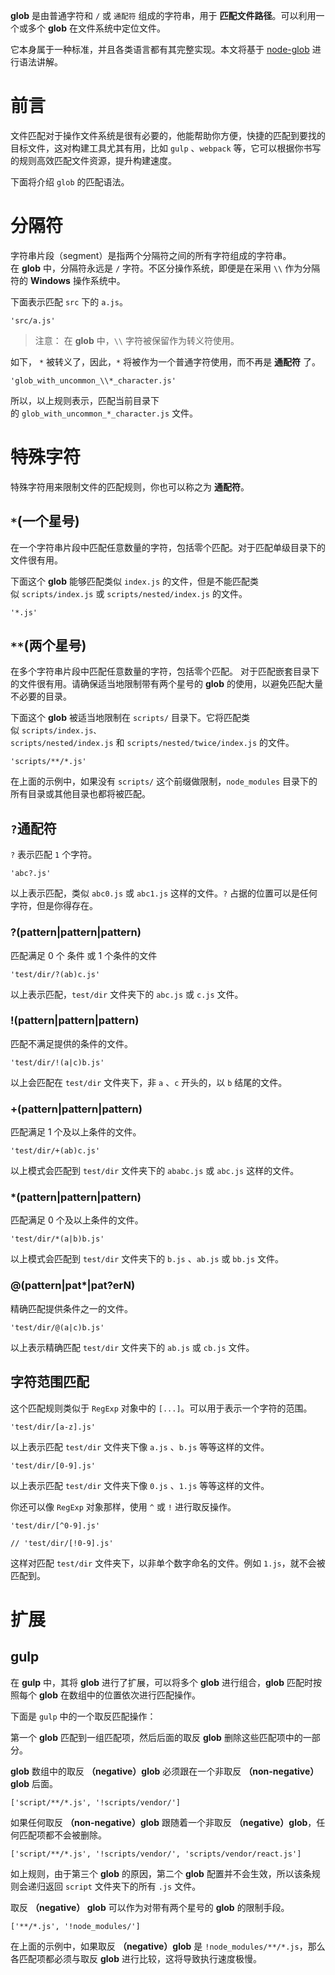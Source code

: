 **glob** 是由普通字符和 `/` 或 `通配符` 组成的字符串，用于 **匹配文件路径**。可以利用一个或多个 **glob** 在文件系统中定位文件。

它本身属于一种标准，并且各类语言都有其完整实现。本文将基于 [node-glob](https://github.com/isaacs/node-glob) 进行语法讲解。

# 前言

文件匹配对于操作文件系统是很有必要的，他能帮助你方便，快捷的匹配到要找的目标文件，这对构建工具尤其有用，比如 `gulp` 、`webpack` 等，它可以根据你书写的规则高效匹配文件资源，提升构建速度。

下面将介绍 `glob` 的匹配语法。

# 分隔符

字符串片段（segment）是指两个分隔符之间的所有字符组成的字符串。在 **glob** 中，分隔符永远是 `/` 字符。不区分操作系统，即便是在采用 `\\` 作为分隔符的 **Windows** 操作系统中。

下面表示匹配 `src` 下的 `a.js`。

```
'src/a.js'  
```

> 注意：  在 **glob** 中，`\\` 字符被保留作为转义符使用。

如下， `*` 被转义了，因此，`*` 将被作为一个普通字符使用，而不再是 **通配符** 了。

```
'glob_with_uncommon_\\*_character.js'  
```

所以，以上规则表示，匹配当前目录下的 `glob_with_uncommon_*_character.js` 文件。

# 特殊字符

特殊字符用来限制文件的匹配规则，你也可以称之为 **通配符**。

## `*`(一个星号)

在一个字符串片段中匹配任意数量的字符，包括零个匹配。对于匹配单级目录下的文件很有用。

下面这个 **glob** 能够匹配类似 `index.js` 的文件，但是不能匹配类似 `scripts/index.js` 或 `scripts/nested/index.js` 的文件。

```
'*.js'  
```

## `**`(两个星号)

在多个字符串片段中匹配任意数量的字符，包括零个匹配。 对于匹配嵌套目录下的文件很有用。请确保适当地限制带有两个星号的 **glob** 的使用，以避免匹配大量不必要的目录。

下面这个 **glob** 被适当地限制在 `scripts/` 目录下。它将匹配类似 `scripts/index.js、scripts/nested/index.js` 和 `scripts/nested/twice/index.js` 的文件。

```
'scripts/**/*.js'  
```

在上面的示例中，如果没有 `scripts/` 这个前缀做限制，`node_modules` 目录下的所有目录或其他目录也都将被匹配。

## `?`通配符

`?` 表示匹配 `1` 个字符。

```
'abc?.js'  
```

以上表示匹配，类似 `abc0.js` 或 `abc1.js` 这样的文件。`?` 占据的位置可以是任何字符，但是你得存在。

### ?(pattern|pattern|pattern)

匹配满足 0 个 条件 或 1 个条件的文件

```
'test/dir/?(ab)c.js'  
```

以上表示匹配，`test/dir` 文件夹下的 `abc.js` 或 `c.js` 文件。

### !(pattern|pattern|pattern)

匹配不满足提供的条件的文件。

```
'test/dir/!(a|c)b.js'  
```

以上会匹配在 `test/dir` 文件夹下，非 `a` 、`c` 开头的，以 `b` 结尾的文件。

### +(pattern|pattern|pattern)

匹配满足 1 个及以上条件的文件。

```
'test/dir/+(ab)c.js'  
```

以上模式会匹配到 `test/dir` 文件夹下的 `ababc.js` 或 `abc.js` 这样的文件。

### *(pattern|pattern|pattern)

匹配满足 0 个及以上条件的文件。

```
'test/dir/*(a|b)b.js'  
```

以上模式会匹配到 `test/dir` 文件夹下的 `b.js` 、`ab.js` 或 `bb.js` 文件。

### @(pattern|pat*|pat?erN)

精确匹配提供条件之一的文件。

```
'test/dir/@(a|c)b.js'  
```

以上表示精确匹配 `test/dir` 文件夹下的 `ab.js` 或 `cb.js` 文件。

## 字符范围匹配

这个匹配规则类似于 `RegExp` 对象中的 `[...]`。可以用于表示一个字符的范围。

```
'test/dir/[a-z].js'  
```

以上表示匹配 `test/dir` 文件夹下像 `a.js` 、`b.js` 等等这样的文件。

```
'test/dir/[0-9].js'  
```

以上表示匹配 `test/dir` 文件夹下像 `0.js` 、`1.js` 等等这样的文件。

你还可以像 `RegExp` 对象那样，使用 `^` 或 `!` 进行取反操作。

```
'test/dir/[^0-9].js'  
  
// 'test/dir/[!0-9].js'  
```

这样对匹配 `test/dir` 文件夹下，以非单个数字命名的文件。例如 `1.js`，就不会被匹配到。

# 扩展

## gulp

在 **gulp** 中，其将 **glob** 进行了扩展，可以将多个 **glob** 进行组合，**glob** 匹配时按照每个 **glob** 在数组中的位置依次进行匹配操作。

下面是 `gulp` 中的一个取反匹配操作：

第一个 **glob** 匹配到一组匹配项，然后后面的取反 **glob** 删除这些匹配项中的一部分。

**glob** 数组中的取反 **（negative）glob** 必须跟在一个非取反 **（non-negative）glob** 后面。

```
['script/**/*.js', '!scripts/vendor/']  
```

如果任何取反 **（non-negative）glob** 跟随着一个非取反 **（negative）glob**，任何匹配项都不会被删除。

```
['script/**/*.js', '!scripts/vendor/', 'scripts/vendor/react.js']  
```

如上规则，由于第三个 **glob** 的原因，第二个 **glob** 配置并不会生效，所以该条规则会递归返回 `script` 文件夹下的所有 `.js` 文件。

取反 **（negative） glob** 可以作为对带有两个星号的 **glob** 的限制手段。

```
['**/*.js', '!node_modules/']  
```

在上面的示例中，如果取反 **（negative）glob** 是 `!node_modules/**/*.js`，那么各匹配项都必须与取反 **glob** 进行比较，这将导致执行速度极慢。